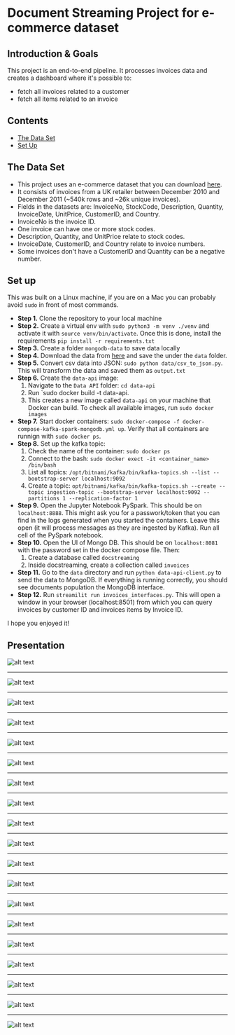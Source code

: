 # Document Streaming Project for e-commerce dataset

## Introduction & Goals

This project is an end-to-end pipeline.
It processes invoices data and creates a dashboard where it's possible to:
- fetch all invoices related to a customer
- fetch all items related to an invoice

## Contents
- [The Data Set](#the-data-set)
- [Set Up](#set-up)


## The Data Set
- This project uses an e-commerce dataset that you can download [here](https://www.kaggle.com/carrie1/ecommerce-data).
- It consists of invoices from a UK retailer between December 2010 and December 2011 (~540k rows and ~26k unique invoices).
- Fields in the datasets are: InvoiceNo, StockCode, Description, Quantity, InvoiceDate, UnitPrice, CustomerID, and Country.
- InvoiceNo is the invoice ID.
- One invoice can have one or more stock codes.
- Description, Quantity, and UnitPrice relate to stock codes.
- InvoiceDate, CustomerID, and Country relate to invoice numbers.
- Some invoices don't have a CustomerID and Quantity can be a negative number.


## Set up
This was built on a Linux machine, if you are on a Mac you can probably avoid `sudo` in front of most commands.

- **Step 1.** Clone the repository to your local machine
- **Step 2.** Create a virtual env with `sudo python3 -m venv ./venv` and activate it with `source venv/bin/activate`. Once this is done, install the requirements `pip install -r requirements.txt`
- **Step 3.** Create a folder `mongodb-data` to save data locally
- **Step 4.** Download the data from [here](https://www.kaggle.com/carrie1/ecommerce-data) and save the under the `data` folder.
- **Step 5.** Convert csv data into JSON: `sudo python data/csv_to_json.py`. This will transform the data and saved them as `output.txt`
- **Step 6.** Create the `data-api` image:
    1. Navigate to the `Data API` folder: `cd data-api`
    2. Run `sudo docker build -t data-api.
    3. This creates a new image called `data-api` on your machine that Docker can build. To check all available images, run `sudo docker images`  
- **Step 7.** Start docker containers: `sudo docker-compose -f docker-compose-kafka-spark-mongodb.yml up`. Verify that all containers are runnign with `sudo docker ps`.
- **Step 8.** Set up the kafka topic:
    1. Check the name of the container: `sudo docker ps`
    2. Connect to the bash: `sudo docker exect -it <container_name> /bin/bash`
    3. List all topics: `/opt/bitnami/kafka/bin/kafka-topics.sh --list --bootstrap-server localhost:9092`
    4. Create a topic: `opt/bitnami/kafka/bin/kafka-topics.sh --create --topic ingestion-topic --bootstrap-server localhost:9092 --partitions 1 --replication-factor 1`
- **Step 9.** Open the Jupyter Notebook PySpark. This should be on `localhost:8888`. This might ask you for a passwork/token that you can find in the logs generated when you started the containers. Leave this open (it will process messages as they are ingested by Kafka). Run all cell of the PySpark notebook.
- **Step 10.** Open the UI of Mongo DB. This should be on `localhost:8081` with the password set in the docker compose file. Then:
    1. Create a database called `docstreaming` 
    2. Inside docstreaming, create a collection called `invoices`
- **Step 11.** Go to the `data` directory and run `python data-api-client.py` to send the data to MongoDB. If everything is running correctly, you should see documents population the MongoDB interface.
- **Step 12.** Run `streamilit run invoices_interfaces.py`. This will open a window in your browser (localhost:8501) from which you can query invoices by customer ID and invoices items by Invoice ID.

I hope you enjoyed it!

## Presentation

![alt text](https://github.com/najmabad/document-streaming-project/blob/master/presentation/1.png)

---
![alt text](https://github.com/najmabad/document-streaming-project/blob/master/presentation/2.png)

---
![alt text](https://github.com/najmabad/document-streaming-project/blob/master/presentation/3.png)

---
![alt text](https://github.com/najmabad/document-streaming-project/blob/master/presentation/4.png)

---
![alt text](https://github.com/najmabad/document-streaming-project/blob/master/presentation/5.png)

---
![alt text](https://github.com/najmabad/document-streaming-project/blob/master/presentation/6.png)

---
![alt text](https://github.com/najmabad/document-streaming-project/blob/master/presentation/7.png)

---
![alt text](https://github.com/najmabad/document-streaming-project/blob/master/presentation/8.png)

---
![alt text](https://github.com/najmabad/document-streaming-project/blob/master/presentation/9.png)

---
![alt text](https://github.com/najmabad/document-streaming-project/blob/master/presentation/10.png)

---
![alt text](https://github.com/najmabad/document-streaming-project/blob/master/presentation/11.png)

---
![alt text](https://github.com/najmabad/document-streaming-project/blob/master/presentation/12.png)

---
![alt text](https://github.com/najmabad/document-streaming-project/blob/master/presentation/13.png)

---
![alt text](https://github.com/najmabad/document-streaming-project/blob/master/presentation/14.png)

---
![alt text](https://github.com/najmabad/document-streaming-project/blob/master/presentation/15.png)

---
![alt text](https://github.com/najmabad/document-streaming-project/blob/master/presentation/16.png)

---
![alt text](https://github.com/najmabad/document-streaming-project/blob/master/presentation/17.png)

---
![alt text](https://github.com/najmabad/document-streaming-project/blob/master/presentation/18.png)

---
![alt text](https://github.com/najmabad/document-streaming-project/blob/master/presentation/19.png)



